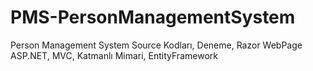 # PMS-PersonManagementSystem

Person Management System Source Kodları, Deneme, Razor WebPage
ASP.NET, MVC, Katmanlı Mimari, EntityFramework
